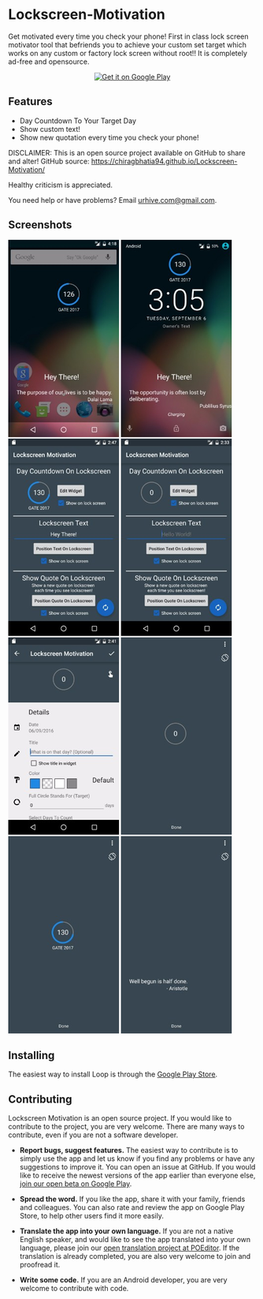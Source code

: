 # Lockscreen-Motivation
Get motivated every time you check your phone! First in class lock screen motivator tool that befriends you to achieve your custom set target which works on any custom or factory lock screen without root!! It is completely ad-free and opensource.

<p align="center">
<a href="https://play.google.com/store/apps/details?id=com.urhive.lockscreendaycountdown"><img alt="Get it on Google Play" src="https://play.google.com/intl/en_us/badges/images/apps/en-play-badge-border.png" height="75px"/></a>
</p>

## Features
* Day Countdown To Your Target Day
* Show custom text!
* Show new quotation every time you check your phone!

DISCLAIMER:
This is an open source project available on GitHub to share and alter!
GitHub source: https://chiragbhatia94.github.io/Lockscreen-Motivation/

Healthy criticism is appreciated.

You need help or have problems? Email
urhive.com@gmail.com.

## Screenshots

[![After Lock Screen][screen1th]][screen1]
[![On Lock Screen][screen2th]][screen2]
[![Filled Main Activity][screen3th]][screen3]
[![Main Activity][screen4th]][screen4]
[![Edit Countdown][screen5th]][screen5]
[![Reposition Countdown][screen6th]][screen6]
[![Reposition Filled Countdown][screen7th]][screen7]
[![Reposition Quote][screen8th]][screen8]

## Installing

The easiest way to install Loop is through the [Google Play Store][playstore].

## Contributing

Lockscreen Motivation is an open source project. If you would like to contribute to the project, you are very welcome. There are many ways to contribute, even if you are not a software developer.

* **Report bugs, suggest features.** The easiest way to contribute is to simply
  use the app and let us know if you find any problems or have any suggestions
  to improve it. You can open an issue
  at GitHub. If you would like to receive the newest versions of the app
  earlier than everyone else, [join our open beta on Google Play][beta].

* **Spread the word.** If you like the app, share it with your family, friends
  and colleagues. You can also rate and review the app on Google Play Store, to help
  other users find it more easily.

* **Translate the app into your own language.** If you are not a native English
  speaker, and would like to see the app translated into your own language,
  please join our [open translation project at POEditor][poedit]. If the translation
  is already completed, you are also very welcome to join and proofread it.

* **Write some code.** If you are an Android developer, you are very welcome to
  contribute with code.


[screen1]: Screenshots/GitHub/1.jpg
[screen2]: Screenshots/GitHub/2.jpg
[screen3]: Screenshots/GitHub/3.jpg
[screen4]: Screenshots/GitHub/4.jpg
[screen5]: Screenshots/GitHub/5.jpg
[screen6]: Screenshots/GitHub/6.jpg
[screen7]: Screenshots/GitHub/7.jpg
[screen8]: Screenshots/GitHub/8.jpg
[screen1th]: Screenshots/thumbs/1.jpg
[screen2th]: Screenshots/thumbs/2.jpg
[screen3th]: Screenshots/thumbs/3.jpg
[screen4th]: Screenshots/thumbs/4.jpg
[screen5th]: Screenshots/thumbs/5.jpg
[screen6th]: Screenshots/thumbs/6.jpg
[screen7th]: Screenshots/thumbs/7.jpg
[screen8th]: Screenshots/thumbs/8.jpg
[poedit]: https://poeditor.com/join/project/pdutK4MtRW
[playstore]: https://play.google.com/store/apps/details?id=com.urhive.lockscreendaycountdown
[beta]: https://play.google.com/apps/testing/com.urhive.lockscreendaycountdown
